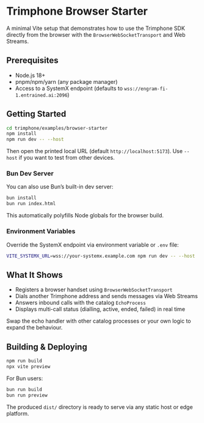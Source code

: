# Trimphone Browser Starter

A minimal Vite setup that demonstrates how to use the Trimphone SDK directly from the browser with the `BrowserWebSocketTransport` and Web Streams.

## Prerequisites

- Node.js 18+
- pnpm/npm/yarn (any package manager)
- Access to a SystemX endpoint (defaults to `wss://engram-fi-1.entrained.ai:2096`)

## Getting Started

```bash
cd trimphone/examples/browser-starter
npm install
npm run dev -- --host
```

Then open the printed local URL (default `http://localhost:5173`). Use `--host` if you want to test from other devices.

### Bun Dev Server

You can also use Bun’s built-in dev server:

```bash
bun install
bun run index.html
```

This automatically polyfills Node globals for the browser build.

### Environment Variables

Override the SystemX endpoint via environment variable or `.env` file:

```bash
VITE_SYSTEMX_URL=wss://your-systemx.example.com npm run dev -- --host
```

## What It Shows

- Registers a browser handset using `BrowserWebSocketTransport`
- Dials another Trimphone address and sends messages via Web Streams
- Answers inbound calls with the catalog `EchoProcess`
- Displays multi-call status (dialling, active, ended, failed) in real time

Swap the echo handler with other catalog processes or your own logic to expand the behaviour.

## Building & Deploying

```bash
npm run build
npx vite preview
```

For Bun users:

```bash
bun run build
bun run preview
```

The produced `dist/` directory is ready to serve via any static host or edge platform.
